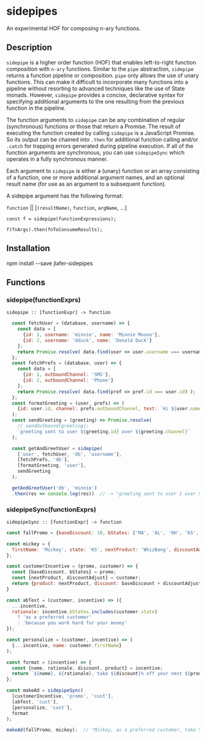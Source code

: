 # sidepipes

An experimental HOF for composing n-ary functions.

## Description

`sidepipe` is a higher order function (HOF) that enables left-to-right function composition with `n-ary` functions. Similar to the `pipe` abstraction, `sidepipe` returns a function pipeline or composition. `pipe` only allows the use of unary functions. This can make it difficult to incorporate many functions into a pipeline without resorting to advanced techniques like the use of State monads. However, `sidepipe` provides a concise, declarative syntax for specifying additional arguments to the one resulting from the previous function in the pipeline.

The function arguments to `sidepipe` can be any combination of regular (synchronous) functions or those that return a Promise. The result of executing the function created by calling `sidepipe` is a JavaScript Promise. So its output can be chained into `.then` for additional function calling and/or `.catch` for trapping errors generated during pipeline execution. If all of the function arguments are synchronous, you can use `sidepipeSync` which operates in a fully synchronous manner.

Each argument to `sidepipe` is either a (unary) function or an array consisting of a function, one or more additional argument names, and an optional result name (for use as an argument to a subsequent function).

A sidepipe argument has the following format:

`function` || [`(resultName)`, `function`, `argName`, ...]
```
const f = sidepipe(functionExpressions);

f(fnArgs).then(fnToConsumeResults);
```
## Installation

npm install --save jlafer-sidepipes

## Functions

### sidepipe(functionExprs)
```
sidepipe :: [functionExpr] -> function
```
```javascript
  const fetchUser = (database, username) => {
    const data = [
      {id: 1, username: 'minnie', name: 'Minnie Mouse'},
      {id: 2, username: 'dduck', name: 'Donald Duck'}
    ];
    return Promise.resolve( data.find(user => user.username === username) );
  };
  const fetchPrefs = (database, user) => {
    const data = [
      {id: 1, outboundChannel: 'SMS'},
      {id: 2, outboundChannel: 'Phone'}
    ];
    return Promise.resolve( data.find(pref => pref.id === user.id) );
  };
  const formatGreeting = (user, prefs) => (
    {id: user.id, channel: prefs.outboundChannel, text: `Hi ${user.name}`}
  );
  const sendGreeting = (greeting) => Promise.resolve(
    // sendOutbound(greeting);
    `greeting sent to user ${greeting.id} over ${greeting.channel}`
  );

  const getAndGreetUser = sidepipe(
    ['user', fetchUser, 'db', 'username'],
    [fetchPrefs, 'db'],
    [formatGreeting, 'user'],
    sendGreeting
  );

  getAndGreetUser('db', 'minnie')
  .then(res => console.log(res))  // -> "greeting sent to user 1 over SMS"
```
### sidepipeSync(functionExprs)
```
sidepipeSync :: [functionExpr] -> function
```
```javascript
const fallPromo = {baseDiscount: 10, bStates: ['MA', 'AL', 'OH', 'KS', 'NV']};

const mickey = {
  firstName: 'Mickey', state: 'KS', nextProduct: 'WhizBang', discountAdjust: -5
};

const customerIncentive = (promo, customer) => {
  const {baseDiscount, bStates} = promo;
  const {nextProduct, discountAdjust} = customer;
  return {product: nextProduct, discount: baseDiscount + discountAdjust, bStates};
}

const abTest = (customer, incentive) => ({
  ...incentive,
  rationale: incentive.bStates.includes(customer.state)
    ? 'as a preferred customer'
    : 'because you work hard for your money'
});

const personalize = (customer, incentive) => (
  {...incentive, name: customer.firstName}
);

const format = (incentive) => {
  const {name, rationale, discount, product} = incentive;
  return `${name}, ${rationale}, take ${discount}% off your next ${product}!`
};

const makeAd = sidepipeSync(
  [customerIncentive, 'promo', 'cust'],
  [abTest, 'cust'],
  [personalize, 'cust'],
  format
);

makeAd(fallPromo, mickey);  // "Mickey, as a preferred customer, take 5% off your next WhizBang!"
```